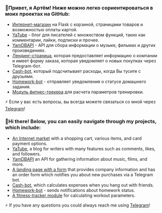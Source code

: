 ### 👋Привет, я Артём! Ниже можно легко сориентироваться в моих проектах на GitHub:

- [Интернет-магазин](https://github.com/Artem4es/motobinfile) на Flask с корзиной, страницами товаров и возможностью оплаты картой.
- [YaTube](https://github.com/Artem4es/hw05_final) - блог для писателей с множеством функций, таких как комментарии, лайки, подписки и прочее.
- [YamDBAPI](https://github.com/Artem4es/infra_sp2) - API для сбора информации о музыке, фильмах и других произведениях.
- [Лендинг-страница](https://github.com/Artem4es/shop), которая предоставляет информацию о компании и имеет форму заказа, которая уведомляет о новых покупках через Telegram-бот.
- [Cash-bot](https://github.com/Artem4es/cash_bot), который подсчитывает расходы, когда Вы тусите с друзьями.
- [Homework-bot](https://github.com/Artem4es/homework_bot) - отправляет уведомления о статусе домашнего задания.
- [Модуль фитнес-трекера](https://github.com/Artem4es/hw_python_oop) для расчета параметров тренировки.

⚡ Если у вас есть вопросы, вы всегда можете связаться со мной через [Telegram](https://t.me/turbotjoma)!




### 👋Hi there! Below, you can easily navigate through my projects, which include:

- [An Internet market](https://github.com/Artem4es/motobinfile) with a shopping cart, various items, and card payment options.
- [YaTube](https://github.com/Artem4es/hw05_final), a blog for writers with many features such as comments, likes, and followers.
- [YamDBAPI](https://github.com/Artem4es/infra_sp2) an API for gathering information about music, films, and more. 
- [A landing page with a form](https://github.com/Artem4es/shop) that provides company information and has an order form which notifies you about new purchases via a Telegram bot.
- [Cash-bot](https://github.com/Artem4es/cash_bot), which calculates expenses when you hang out with friends.
- [Homework-bot](https://github.com/Artem4es/homework_bot) - sends notifications about homework status.
- [A fitness-tracker module](https://github.com/Artem4es/hw_python_oop) for calculating workout parameters.

⚡ If you have any questions you could always reach me using [Telegram](https://t.me/turbotjoma)!

<!--
**Artem4es/Artem4es** is a ✨ _special_ ✨ repository because its `README.md` (this file) appears on your GitHub profile.

Here are some ideas to get you started:

- 🔭 I’m currently working on ...
- 🌱 I’m currently learning ...
- 👯 I’m looking to collaborate on ...
- 🤔 I’m looking for help with ...
- 💬 Ask me about ...
- 📫 How to reach me: ...
- 😄 Pronouns: ...
- ⚡ Fun fact: ...
-->

